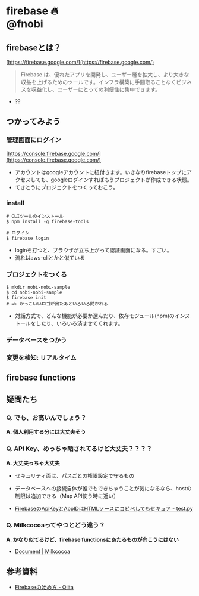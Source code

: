 # firebase :fire:<footer>@fnobi</footer>

## firebaseとは？

[https://firebase.google.com/](https://firebase.google.com/)

> Firebase は、優れたアプリを開発し、ユーザー層を拡大し、より大きな収益を上げるためのツールです。インフラ構築に手間取ることなくビジネスを収益化し、ユーザーにとっての利便性に集中できます。

- ??


## つかってみよう

### 管理画面にログイン

[https://console.firebase.google.com/](https://console.firebase.google.com/)

- アカウントはgoogleアカウントに紐付きます。いきなりfirebaseトップにアクセスしても、googleログインすればもうプロジェクトが作成できる状態。
- てきとうにプロジェクトをつくっておこう。

### install

```
# CLIツールのインストール
$ npm install -g firebase-tools

# ログイン
$ firebase login
```

- loginを打つと、ブラウザが立ち上がって認証画面になる。すごい。
- 流れはaws-cliとかと似ている

### プロジェクトをつくる

```
$ mkdir nobi-nobi-sample
$ cd nobi-nobi-sample
$ firebase init
# => かっこいいロゴが出たあといろいろ聞かれる
```

- 対話方式で、どんな機能が必要か選んだり、依存モジュール(npm)のインストールをしたり、いろいろ済ませてくれます。

### データベースをつかう


### 変更を検知: <span>リアルタイム</span>


## firebase functions



## 疑問たち

### Q. でも、お高いんでしょう？

**A. 個人利用する分には大丈夫そう**

### Q. API Key、めっちゃ<span>晒されてるけど</span><span>大丈夫？？？？</span>

**A. 大丈夫っちゃ大丈夫**

- セキュリティ面は、パスごとの権限設定で守るもの
- データベースへの接続自体が誰でもできちゃうことが気になるなら、hostの制限は追加できる（Map API使う時に近い）

- [FirebaseのApiKeyとAppIDはHTMLソースにコピペしてもセキュア - test.py](http://testpy.hatenablog.com/entry/2016/09/18/093000)

### Q. <span>Milkcocoa</span><span>ってやつと</span><span>どう違う？</span>

**A. かなり似てるけど、firebase functionsにあたるものが向こうにはない**

- [Document | Milkcocoa](https://mlkcca.com/document/)


## 参考資料

- [Firebaseの始め方 - Qiita](http://qiita.com/kohashi/items/43ea22f61ade45972881)

